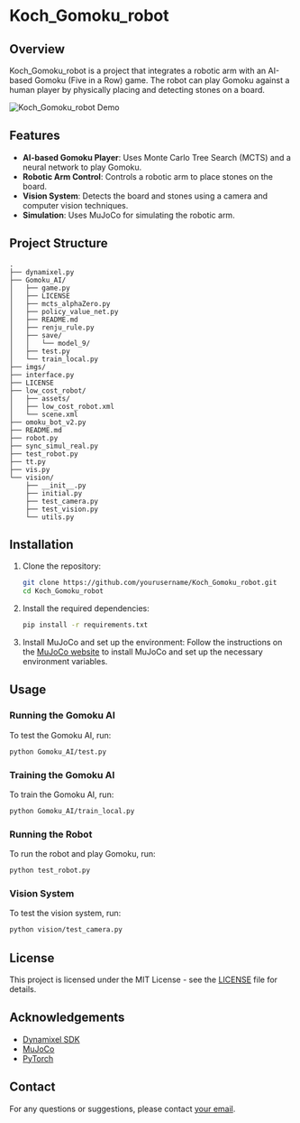 # Koch_Gomoku_robot

## Overview
Koch_Gomoku_robot is a project that integrates a robotic arm with an AI-based Gomoku (Five in a Row) game. The robot can play Gomoku against a human player by physically placing and detecting stones on a board.

![Koch_Gomoku_robot Demo](imgs/demo.gif)  

## Features
- **AI-based Gomoku Player**: Uses Monte Carlo Tree Search (MCTS) and a neural network to play Gomoku.
- **Robotic Arm Control**: Controls a robotic arm to place stones on the board.
- **Vision System**: Detects the board and stones using a camera and computer vision techniques.
- **Simulation**: Uses MuJoCo for simulating the robotic arm.

## Project Structure
```
.
├── dynamixel.py
├── Gomoku_AI/
│   ├── game.py
│   ├── LICENSE
│   ├── mcts_alphaZero.py
│   ├── policy_value_net.py
│   ├── README.md
│   ├── renju_rule.py
│   ├── save/
│   │   └── model_9/
│   ├── test.py
│   └── train_local.py
├── imgs/
├── interface.py
├── LICENSE
├── low_cost_robot/
│   ├── assets/
│   ├── low_cost_robot.xml
│   └── scene.xml
├── omoku_bot_v2.py
├── README.md
├── robot.py
├── sync_simul_real.py
├── test_robot.py
├── tt.py
├── vis.py
└── vision/
    ├── __init__.py
    ├── initial.py
    ├── test_camera.py
    ├── test_vision.py
    └── utils.py
```

## Installation
1. Clone the repository:
    ```sh
    git clone https://github.com/yourusername/Koch_Gomoku_robot.git
    cd Koch_Gomoku_robot
    ```

2. Install the required dependencies:
    ```sh
    pip install -r requirements.txt
    ```

3. Install MuJoCo and set up the environment:
    Follow the instructions on the [MuJoCo website](https://mujoco.org/) to install MuJoCo and set up the necessary environment variables.

## Usage
### Running the Gomoku AI
To test the Gomoku AI, run:
```sh
python Gomoku_AI/test.py
```

### Training the Gomoku AI
To train the Gomoku AI, run:
```sh
python Gomoku_AI/train_local.py
```

### Running the Robot
To run the robot and play Gomoku, run:
```sh
python test_robot.py
```

### Vision System
To test the vision system, run:
```sh
python vision/test_camera.py
```

## License
This project is licensed under the MIT License - see the [LICENSE](LICENSE) file for details.

## Acknowledgements
- [Dynamixel SDK](https://github.com/ROBOTIS-GIT/DynamixelSDK)
- [MuJoCo](https://mujoco.org/)
- [PyTorch](https://pytorch.org/)


## Contact
For any questions or suggestions, please contact [your email](mailto:youremail@example.com).